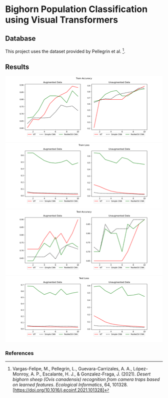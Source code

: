 # Bighorn Population Classification using Visual Transformers

## Database
This project uses the dataset provided by Pellegrin et al. [^1].

## Results
![Train accuracy](./figures/train_accuracy.png "Train accuracy")
![Train loss](./figures/train_loss.png "Train loss")
![Test accuracy](./figures/test_accuracy.png "Test accuracy")
![Test loss](./figures/test_loss.png "Test loss")


### References
[^1]: Vargas-Felipe, M., Pellegrin, L., Guevara-Carrizales, A. A., López-Monroy, A. P., Escalante, H. J., & Gonzalez-Fraga, J. (2021). *Desert bighorn sheep (Ovis canadensis) recognition from camera traps based on learned features*. *Ecological Informatics*, 64, 101328. [https://doi.org/10.1016/j.ecoinf.2021.101328]

